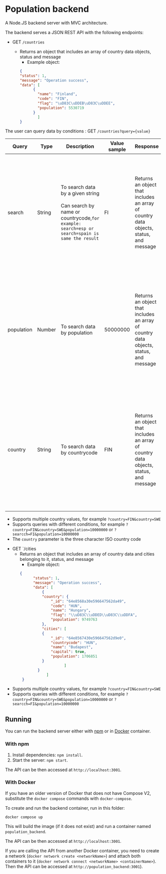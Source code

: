 # Population backend

A Node.JS backend server with MVC architecture.

The backend serves a JSON REST API with the following endpoints:

- GET `/countries`

  - Returns an object that includes an array of country data objects, status and message
    - Example object:
    ```json
    {
    "status": 1,
    "message": "Operation success",
    "data": [
          {
            "name": "Finland",
            "code": "FIN",
            "flag": "\uD83C\uDDEB\uD83C\uDDEE",
            "population": 5530719
          }
            ]
    }
    ```

The user can query data by conditions :  GET `/countries?query={value}`
    
| Query  | Type   | Description                             | Value sample | Response                                                      | Response sample                                      |
| ------ | ------ | --------------------------------------- | ------------ | ------------------------------------------------------------ | ---------------------------------------------------- |
| search | String | To search data by a given string <br> <br> Can search by name or countrycode,``` for example: search=esp or search=spain is same the result ```     | FI           | Returns an object that includes an array of country data objects, status, and message | <img width="373" alt="Screenshot 2023-08-27 at 1 09 59" src="https://github.com/t0dida00/eu-population/assets/70305254/4362c676-8d2e-4c31-a7bc-c78f40b6c687">
| population | Number | To search data by population      |  50000000    | Returns an object that includes an array of country data objects, status, and message | <img width="373" alt="Screenshot 2023-08-27 at 1 09 59" src="https://github.com/t0dida00/eu-population/assets/70305254/b0c9020b-e99a-4e56-978f-2524e81b9a7e">
| country | String | To search data by countrycode  |  FIN    | Returns an object that includes an array of country data objects, status, and message| <img width="391" alt="Screenshot 2023-08-27 at 1 16 06" src="https://github.com/t0dida00/eu-population/assets/70305254/ad4b97d3-e537-44a8-9cee-89511adf5c04">

* Supports multiple country values, for example `?country=FIN&country=SWE`
* Supports queries with different conditions, for example `?country=FIN&country=SWE&population=10000000` or `?searcch=FI&population=10000000`
* The `country` parameter is the three character ISO country code



- GET `/cities
  - Returns an object that includes an array of country data and cities belonging to it, status, and message
    - Example object:
    ```json
    {
          "status": 1,
          "message": "Operation success",
          "data": [
              {
              "country": {
                  "_id": "64e8568a30e596647562da49",
                  "code": "HUN",
                  "name": "Hungary",
                  "flag": "\\uD83C\\uDDED\\uD83C\\uDDFA",
                  "population": 9749763
              },
              "cities": [
              {
                  "_id": "64e8567430e596647562d9e0",
                  "countrycode": "HUN",
                  "name": "Budapest",
                  "capital": true,
                  "population": 1706851
              }
                        ]
            }
                ]      
     }
    ```
* Supports multiple country values, for example `?country=FIN&country=SWE`
* Supports queries with different conditions, for example `?country=FIN&country=SWE&population=10000000` or `?searcch=FI&population=10000000`

## Running

You can run the backend server either with [npm](https://docs.npmjs.com/) or in [Docker](https://www.docker.com/) container.

### With npm

1. Install dependencies: `npm install`.
2. Start the server: `npm start`.

The API can be then accessed at `http://localhost:3001`.

### With Docker

 If you have an older version of Docker that does not have Compose V2, substitute the `docker compose` commands with `docker-compose`.

To create and run the backend container, run in this folder:

```
docker compose up
```

This will build the image (if it does not exist) and run a container named `population_backend`.

The API can be then accessed at `http://localhost:3001`.

If you are calling the API from another Docker container, you need to create a network (`docker network create <networkName>`) and attach both containers to it (`docker network connect <networkName> <containerName>`). Then the API can be accessed at `http://population_backend:3001`).

